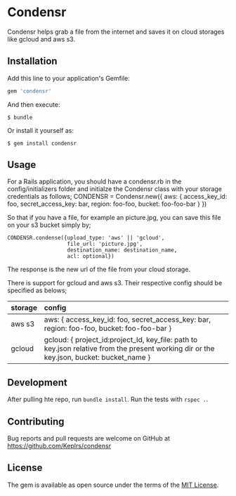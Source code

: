 # Condensr

Condensr helps grab a file from the internet and saves it on cloud storages like gcloud and aws s3.

## Installation

Add this line to your application's Gemfile:

```ruby
gem 'condensr'
```

And then execute:

    $ bundle

Or install it yourself as:

    $ gem install condensr

## Usage

For a Rails application, you should have a condensr.rb in the config/initializers folder and initialze the Condensr class with your storage credentials as follows;
CONDENSR = Condensr.new({
                          aws: {
                                access_key_id: foo,
                                secret_access_key: bar,
                                region: foo-foo,
                                bucket: foo-foo-bar
                                }
                          })

So that if you have a file, for example an picture.jpg, you can save this file on your s3 bucket simply by;

```
CONDENSR.condense({upload_type: 'aws' || 'gcloud',
                   file_url: 'picture.jpg',
                   destination_name: destination_name,
                   acl: optional})
```

The response is the new url of the file from your cloud storage.

There is support for gcloud and aws s3. Their respective config should be specified as belows;

| storage | config |
|:--------|:-------|
| aws s3  |    aws: { access_key_id: foo, secret_access_key: bar, region: foo-foo, bucket: foo-foo-bar } |
| gcloud  |    gcloud: { project_id:project_Id,  key_file: path to key.json relative from the present working dir or the key.json, bucket: bucket_name } |

## Development

After pulling hte repo, run `bundle install`. Run the tests with `rspec .`.

## Contributing

Bug reports and pull requests are welcome on GitHub at https://github.com/Keplrs/condensr


## License

The gem is available as open source under the terms of the [MIT License](http://opensource.org/licenses/MIT).

